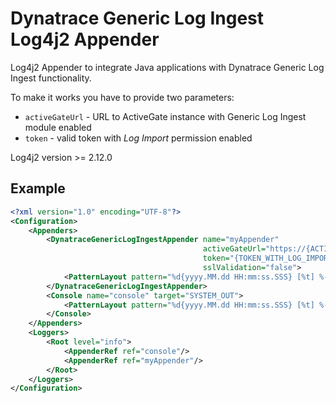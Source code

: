 # Dynatrace Generic Log Ingest Log4j2 Appender
Log4j2 Appender to integrate Java applications with Dynatrace Generic Log Ingest functionality.

To make it works you have to provide two parameters:
- `activeGateUrl` - URL to ActiveGate instance with Generic Log Ingest module enabled
- `token` - valid token with _Log Import_ permission enabled

Log4j2 version >= 2.12.0

## Example
```xml
<?xml version="1.0" encoding="UTF-8"?>
<Configuration>
	<Appenders>
		<DynatraceGenericLogIngestAppender name="myAppender"
										   activeGateUrl="https://{ACTIVE_GATE_URL}/api/v2/logs/ingest"
										   token="{TOKEN_WITH_LOG_IMPORT_PERMISSION}"
										   sslValidation="false">
			<PatternLayout pattern="%d{yyyy.MM.dd HH:mm:ss.SSS} [%t] %-5level %logger - %msg%n"/>
		</DynatraceGenericLogIngestAppender>
		<Console name="console" target="SYSTEM_OUT">
			<PatternLayout pattern="%d{yyyy.MM.dd HH:mm:ss.SSS} [%t] %-5level %logger{1.} - %msg%n"/>
		</Console>
	</Appenders>
	<Loggers>
		<Root level="info">
			<AppenderRef ref="console"/>
			<AppenderRef ref="myAppender"/>
		</Root>
	</Loggers>
</Configuration>
```